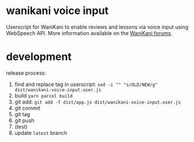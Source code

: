 # wanikani voice input

Userscript for WaniKani to enable reviews and lessons via voice input using WebSpeech API. More information available on the [WaniKani forums](https://community.wanikani.com/t/userscript-voice-input-using-webspeech-api/62368).

# development

release process:

1. find and replace tag in userscript: `sed -i "" "s/OLD/NEW/g" dist/wanikani-voice-input.user.js`
2. build `yarn parcel build`
3. git add: `git add -f dist/app.js dist/wanikani-voice-input.user.js`
4. git commit
5. git tag
6. git push
7. (test)
8. update `latest` branch
